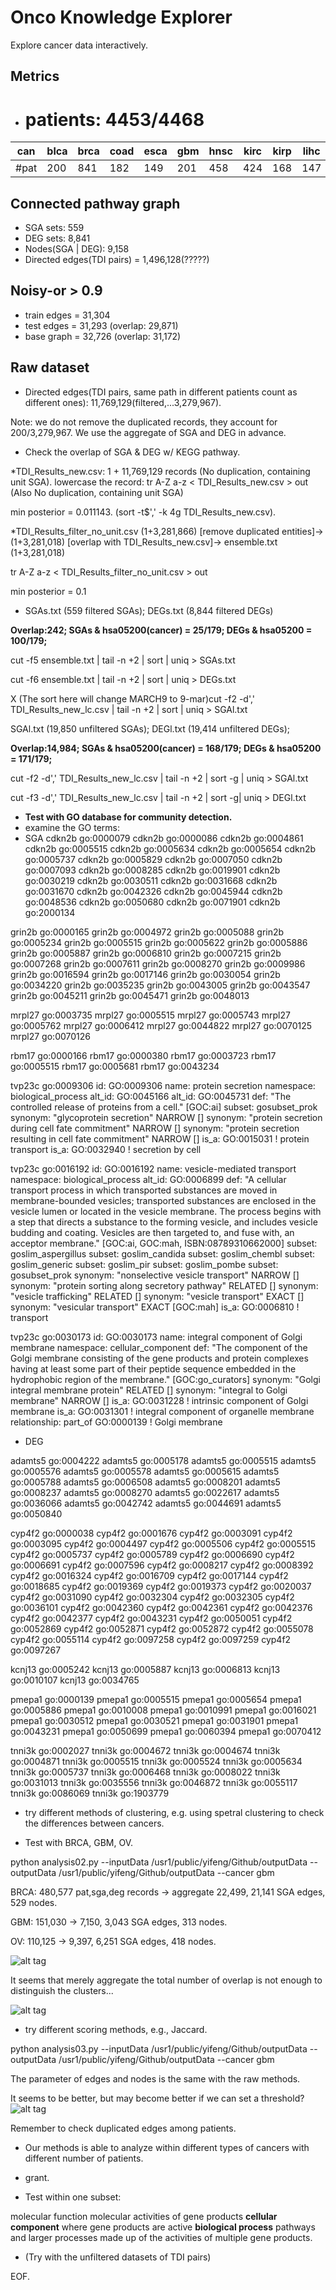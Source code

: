 # Onco Knowledge Explorer
Explore cancer data interactively.

## Metrics
* # patients: 4453/4468

|can| blca | brca | coad | esca | gbm | hnsc | kirc | kirp | lihc | luad | lusc | ov | prad | read | stad | ucec |
|---|---|---|---|---|---|---|---|---|---|---|---|---|---|---|---|---|
|#pat|  200|  841| 182 |  149 |  201 |  458 |  424 |  168 |  147 |  383 |  136 |  319 |  398 |  77|  176|  193|




## Connected pathway graph
* SGA sets: 559
* DEG sets: 8,841
* Nodes(SGA | DEG): 9,158 
* Directed edges(TDI pairs) = 1,496,128(?????)

## Noisy-or > 0.9
* train edges = 31,304
* test edges = 31,293 (overlap: 29,871)
* base graph = 32,726 (overlap: 31,172)

## Raw dataset
* Directed edges(TDI pairs, same path in different patients count as different ones): 11,769,129(filtered,...3,279,967).

Note: we do not remove the duplicated records, they account for 200/3,279,967.
We use the aggregate of SGA and DEG in advance.



* Check the overlap of SGA & DEG w/ KEGG pathway.

*TDI_Results_new.csv: 1 + 11,769,129 records (No duplication, containing unit SGA).
lowercase the record: tr A-Z a-z < TDI_Results_new.csv > out (Also No duplication, containing unit SGA)

min posterior = 0.011143. (sort -t$',' -k 4g TDI_Results_new.csv).

*TDI_Results_filter_no_unit.csv (1+3,281,866) [remove duplicated entities]->  (1+3,281,018) [overlap with TDI_Results_new.csv]-> ensemble.txt (1+3,281,018)

tr A-Z a-z < TDI_Results_filter_no_unit.csv > out

min posterior = 0.1

* SGAs.txt (559 filtered SGAs); DEGs.txt (8,844 filtered DEGs)

__Overlap:242; SGAs & hsa05200(cancer) = 25/179; DEGs & hsa05200 = 100/179;__

cut -f5 ensemble.txt | tail -n +2 | sort | uniq > SGAs.txt

cut -f6 ensemble.txt | tail -n +2 | sort | uniq > DEGs.txt


X (The sort here will change MARCH9 to 9-mar)cut -f2 -d',' TDI_Results_new_lc.csv | tail -n +2 | sort | uniq > SGAl.txt

SGAl.txt (19,850 unfiltered SGAs); DEGl.txt (19,414 unfiltered DEGs);

__Overlap:14,984; SGAs & hsa05200(cancer) = 168/179; DEGs & hsa05200 = 171/179;__

cut -f2 -d',' TDI_Results_new_lc.csv | tail -n +2 | sort -g | uniq > SGAl.txt

cut -f3 -d',' TDI_Results_new_lc.csv | tail -n +2 | sort -g| uniq > DEGl.txt


* __Test with GO database for community detection.__
* examine the GO terms:
* SGA
cdkn2b  go:0000079
cdkn2b  go:0000086
cdkn2b  go:0004861
cdkn2b  go:0005515
cdkn2b  go:0005634
cdkn2b  go:0005654
cdkn2b  go:0005737
cdkn2b  go:0005829
cdkn2b  go:0007050
cdkn2b  go:0007093
cdkn2b  go:0008285
cdkn2b  go:0019901
cdkn2b  go:0030219
cdkn2b  go:0030511
cdkn2b  go:0031668
cdkn2b  go:0031670
cdkn2b  go:0042326
cdkn2b  go:0045944
cdkn2b  go:0048536
cdkn2b  go:0050680
cdkn2b  go:0071901
cdkn2b  go:2000134

grin2b  go:0000165
grin2b  go:0004972
grin2b  go:0005088
grin2b  go:0005234
grin2b  go:0005515
grin2b  go:0005622
grin2b  go:0005886
grin2b  go:0005887
grin2b  go:0006810
grin2b  go:0007215
grin2b  go:0007268
grin2b  go:0007611
grin2b  go:0008270
grin2b  go:0009986
grin2b  go:0016594
grin2b  go:0017146
grin2b  go:0030054
grin2b  go:0034220
grin2b  go:0035235
grin2b  go:0043005
grin2b  go:0043547
grin2b  go:0045211
grin2b  go:0045471
grin2b  go:0048013

mrpl27  go:0003735
mrpl27  go:0005515
mrpl27  go:0005743
mrpl27  go:0005762
mrpl27  go:0006412
mrpl27  go:0044822
mrpl27  go:0070125
mrpl27  go:0070126

rbm17   go:0000166
rbm17   go:0000380
rbm17   go:0003723
rbm17   go:0005515
rbm17   go:0005681
rbm17   go:0043234


tvp23c  go:0009306
id: GO:0009306
name: protein secretion
namespace: biological_process
alt_id: GO:0045166
alt_id: GO:0045731
def: "The controlled release of proteins from a cell." [GOC:ai]
subset: gosubset_prok
synonym: "glycoprotein secretion" NARROW []
synonym: "protein secretion during cell fate commitment" NARROW []
synonym: "protein secretion resulting in cell fate commitment" NARROW []
is_a: GO:0015031 ! protein transport
is_a: GO:0032940 ! secretion by cell

tvp23c  go:0016192
id: GO:0016192
name: vesicle-mediated transport
namespace: biological_process
alt_id: GO:0006899
def: "A cellular transport process in which transported substances are moved in membrane-bounded vesicles; transported substances are enclosed in the vesicle lumen or located in the vesicle membrane. The process begins with a step that directs a substance to the forming vesicle, and includes vesicle budding and coating. Vesicles are then targeted to, and fuse with, an acceptor membrane." [GOC:ai, GOC:mah, ISBN:08789310662000]
subset: goslim_aspergillus
subset: goslim_candida
subset: goslim_chembl
subset: goslim_generic
subset: goslim_pir
subset: goslim_pombe
subset: gosubset_prok
synonym: "nonselective vesicle transport" NARROW []
synonym: "protein sorting along secretory pathway" RELATED []
synonym: "vesicle trafficking" RELATED []
synonym: "vesicle transport" EXACT []
synonym: "vesicular transport" EXACT [GOC:mah]
is_a: GO:0006810 ! transport

tvp23c  go:0030173
id: GO:0030173
name: integral component of Golgi membrane
namespace: cellular_component
def: "The component of the Golgi membrane consisting of the gene products and protein complexes having at least some part of their peptide sequence embedded in the hydrophobic region of the membrane." [GOC:go_curators]
synonym: "Golgi integral membrane protein" RELATED []
synonym: "integral to Golgi membrane" NARROW []
is_a: GO:0031228 ! intrinsic component of Golgi membrane
is_a: GO:0031301 ! integral component of organelle membrane
relationship: part_of GO:0000139 ! Golgi membrane

* DEG

adamts5 go:0004222
adamts5 go:0005178
adamts5 go:0005515
adamts5 go:0005576
adamts5 go:0005578
adamts5 go:0005615
adamts5 go:0005788
adamts5 go:0006508
adamts5 go:0008201
adamts5 go:0008237
adamts5 go:0008270
adamts5 go:0022617
adamts5 go:0036066
adamts5 go:0042742
adamts5 go:0044691
adamts5 go:0050840

cyp4f2  go:0000038
cyp4f2  go:0001676
cyp4f2  go:0003091
cyp4f2  go:0003095
cyp4f2  go:0004497
cyp4f2  go:0005506
cyp4f2  go:0005515
cyp4f2  go:0005737
cyp4f2  go:0005789
cyp4f2  go:0006690
cyp4f2  go:0006691
cyp4f2  go:0007596
cyp4f2  go:0008217
cyp4f2  go:0008392
cyp4f2  go:0016324
cyp4f2  go:0016709
cyp4f2  go:0017144
cyp4f2  go:0018685
cyp4f2  go:0019369
cyp4f2  go:0019373
cyp4f2  go:0020037
cyp4f2  go:0031090
cyp4f2  go:0032304
cyp4f2  go:0032305
cyp4f2  go:0036101
cyp4f2  go:0042360
cyp4f2  go:0042361
cyp4f2  go:0042376
cyp4f2  go:0042377
cyp4f2  go:0043231
cyp4f2  go:0050051
cyp4f2  go:0052869
cyp4f2  go:0052871
cyp4f2  go:0052872
cyp4f2  go:0055078
cyp4f2  go:0055114
cyp4f2  go:0097258
cyp4f2  go:0097259
cyp4f2  go:0097267

kcnj13  go:0005242
kcnj13  go:0005887
kcnj13  go:0006813
kcnj13  go:0010107
kcnj13  go:0034765

pmepa1  go:0000139
pmepa1  go:0005515
pmepa1  go:0005654
pmepa1  go:0005886
pmepa1  go:0010008
pmepa1  go:0010991
pmepa1  go:0016021
pmepa1  go:0030512
pmepa1  go:0030521
pmepa1  go:0031901
pmepa1  go:0043231
pmepa1  go:0050699
pmepa1  go:0060394
pmepa1  go:0070412

tnni3k  go:0002027
tnni3k  go:0004672
tnni3k  go:0004674
tnni3k  go:0004871
tnni3k  go:0005515
tnni3k  go:0005524
tnni3k  go:0005634
tnni3k  go:0005737
tnni3k  go:0006468
tnni3k  go:0008022
tnni3k  go:0031013
tnni3k  go:0035556
tnni3k  go:0046872
tnni3k  go:0055117
tnni3k  go:0086069
tnni3k  go:1903779



* try different methods of clustering, e.g. using spetral clustering to check the differences between cancers.

* Test with BRCA, GBM, OV.

python analysis02.py --inputData /usr1/public/yifeng/Github/outputData --outputData /usr1/public/yifeng/Github/outputData --cancer gbm


BRCA: 480,577 pat,sga,deg records -> aggregate 22,499, 21,141 SGA edges, 529 nodes.

GBM: 151,030 -> 7,150, 3,043 SGA edges, 313 nodes.

OV: 110,125 -> 9,397, 6,251 SGA edges, 418 nodes.

![alt tag](https://github.com/yifengtao/OncoExplorer/blob/master/figure/fig1_hist_weight.jpg)

It seems that merely aggregate the total number of overlap is not enough to distinguish the clusters...

![alt tag](https://github.com/yifengtao/OncoExplorer/blob/master/figure/fig2_ov_cluster1.jpg)

* try different scoring methods, e.g., Jaccard.

python analysis03.py --inputData /usr1/public/yifeng/Github/outputData --outputData /usr1/public/yifeng/Github/outputData --cancer gbm

The parameter of edges and nodes is the same with the raw methods.

It seems to be better, but may become better if we can set a threshold?
![alt tag](https://github.com/yifengtao/OncoExplorer/blob/master/figure/fig3_ov_cluster2.jpg)


Remember to check duplicated edges among patients.


* Our methods is able to analyze within different types of cancers with different number of patients.

* grant.

* Test within one subset:

molecular function
molecular activities of gene products
__cellular component__
where gene products are active
__biological process__
pathways and larger processes made up of the activities of multiple gene products.

* (Try with the unfiltered datasets of TDI pairs)

EOF.
